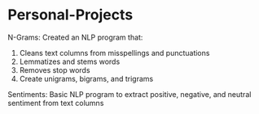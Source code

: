# Personal-Projects
N-Grams:
Created an NLP program that: 
  1. Cleans text columns from misspellings and punctuations
  2. Lemmatizes and stems words
  3. Removes stop words
  4. Create unigrams, bigrams, and trigrams

Sentiments:
Basic NLP program to extract positive, negative, and neutral sentiment from text columns
